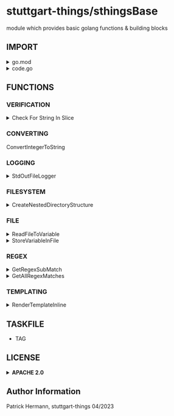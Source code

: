 # stuttgart-things/sthingsBase
module which provides basic golang functions & building blocks

## IMPORT

<details><summary>go.mod</summary>

```go
module github..
go 1.20

require (
  ..
  github.com/stuttgart-things/sthingsBase v0.1.3
  ..
)
```

</details>

<details><summary>code.go</summary>

```go
package xy

import (
  ..
  sthingsBase "github.com/stuttgart-things/sthingsBase"
  ..
)
```

</details>

## FUNCTIONS

### VERIFICATION

<details><summary>Check For String In Slice</summary>


```go
members := []string{"robbie", "marc", "gary"}
check := "robbie"

isIn := CheckForStringInSlice(members, check)
```

</details>


### CONVERTING

ConvertIntegerToString

### LOGGING

<details><summary>StdOutFileLogger</summary>
  tbd!

  EXAMPLE USAGE:
  ```
  log := sthingsBase.StdOutFileLogger(logfilePath, "2006-01-02 15:04:05", 50, 3, 28)
  ..
  log.Info("gRPC server running on port " + serverPort)
  ```
</details>

### FILESYSTEM

<details><summary>CreateNestedDirectoryStructure</summary>
  tbd!

  EXAMPLE USAGE:
  ```
  sthingsBase.CreateNestedDirectoryStructure("/tmp/terraform", 0777)
  ```
</details>

### FILE

<details><summary>ReadFileToVariable</summary>
  tbd!
</details>

<details><summary>StoreVariableInFile</summary>
  tbd!
</details>

### REGEX

<details><summary>GetRegexSubMatch</summary>
  tbd!
</details>

<details><summary>GetAllRegexMatches</summary>
  tbd!
</details>

### TEMPLATING

<details><summary>RenderTemplateInline</summary>

  INPUT:

  | templateData | renderOption | delimStart | delimEnd | templateVariables         |
  |--------------|--------------|------------|----------|------------------------   |
  | string       | string       | string     | string   | map[string]interface{}   |
  | hello {{ .name }}   | "missingkey=zero"    | "{{"        |  "}}"     | vars:= map[string]interface{}{"name": "delicious",}

  OUTPUT:

  | yamlBytes | err   |
  |-----------|-------|
  | []byte    | error |
  |           |       |

  EXAMPLE USAGE:
  ```
  ...
  yamlBytes, err := sthingsBase.RenderTemplateInline(
	metaDataFile.template,
	"missingkey=zero",
	"{{",
	"}}",
	chartData)

  if err != nil {
    log.Fatal(err)
  }
  ```

</details>

TASKFILE
-------
* TAG

## LICENSE

<details><summary><b>APACHE 2.0</b></summary>

Copyright 2023 patrick hermann.

Licensed under the Apache License, Version 2.0 (the "License");
you may not use this file except in compliance with the License.
You may obtain a copy of the License at

    http://www.apache.org/licenses/LICENSE-2.0

Unless required by applicable law or agreed to in writing, software
distributed under the License is distributed on an "AS IS" BASIS,
WITHOUT WARRANTIES OR CONDITIONS OF ANY KIND, either express or implied.
See the License for the specific language governing permissions and
limitations under the License.

</details>

Author Information
------------------
Patrick Hermann, stuttgart-things 04/2023
